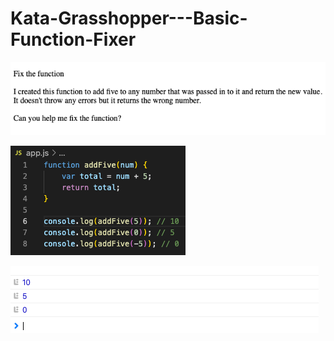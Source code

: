 # Kata-Grasshopper---Basic-Function-Fixer

![screen image](pic.png)

![code image](code.png)

![console image](con.png)